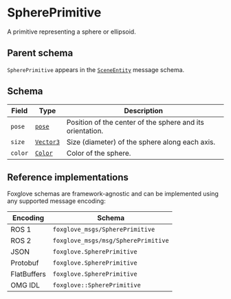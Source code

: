 # SpherePrimitive

A primitive representing a sphere or ellipsoid.

## Parent schema

`SpherePrimitive` appears in the [`SceneEntity`](./scene-entity.md) message schema.

## Schema

| Field   | Type                      | Description                                               |
| ------- | ------------------------- | --------------------------------------------------------- |
| `pose`  | [`pose`](./pose.md)       | Position of the center of the sphere and its orientation. |
| `size`  | [`Vector3`](./vector3.md) | Size (diameter) of the sphere along each axis.            |
| `color` | [`Color`](./color.md)     | Color of the sphere.                                      |

## Reference implementations

Foxglove schemas are framework-agnostic and can be implemented using any supported message encoding:

| Encoding    | Schema                              |
| ----------- | ----------------------------------- |
| ROS 1       | `foxglove_msgs/SpherePrimitive`     |
| ROS 2       | `foxglove_msgs/msg/SpherePrimitive` |
| JSON        | `foxglove.SpherePrimitive`          |
| Protobuf    | `foxglove.SpherePrimitive`          |
| FlatBuffers | `foxglove.SpherePrimitive`          |
| OMG IDL     | `foxglove::SpherePrimitive`         |
